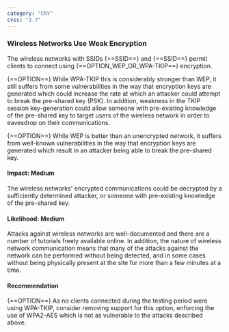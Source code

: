 ```yaml
---
category: "CRY"
cvss: "3.7"
---
```

### Wireless Networks Use Weak Encryption
The wireless networks with SSIDs {==SSID==} and {==SSID==} permit clients to connect using {==OPTION_WEP_OR_WPA-TKIP==} encryption.

{==OPTION==} While WPA-TKIP this is considerably stronger than WEP, it still suffers from some vulnerabilities in the way that encryption keys are generated which could increase the rate at which an attacker could attempt to break the pre-shared key (PSK). In addition, weakness in the TKIP session key-generation could allow someone with pre-existing knowledge of the pre-shared key to target users of the wireless network in order to eavesdrop on their communications.

{==OPTION==} While WEP is better than an unencrypted network, it suffers from well-known vulnerabilities in the way that encryption keys are generated which result in an attacker being able to break the pre-shared key.
#### Impact: Medium
The wireless networks' encrypted communications could be decrypted by a sufficiently determined attacker, or someone with pre-existing knowledge of the pre-shared key.
#### Likelihood: Medium
Attacks against wireless networks are well-documented and there are a number of tutorials freely available online. In addition, the nature of wireless network communication means that many of the attacks against the network can be performed without being detected, and in some cases without being physically present at the site for more than a few minutes at a time.
#### Recommendation
{==OPTION==} As no clients connected during the testing period were using WPA-TKIP, consider removing support for this option, enforcing the use of WPA2-AES which is not as vulnerable to the attacks described above.
